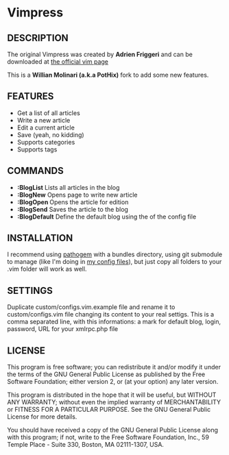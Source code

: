 Vimpress
========

## DESCRIPTION

The original Vimpress was created by **Adrien Friggeri** and can be downloaded at [the official vim page](http://www.vim.org/scripts/script.php?script_id=1953)

This is a **Willian Molinari (a.k.a PotHix)** fork to add some new features.


## FEATURES

* Get a list of all articles
* Write a new article
* Edit a current article
* Save (yeah, no kidding)
* Supports categories
* Supports tags


## COMMANDS

* **:BlogList** Lists all articles in the blog
* **:BlogNew** Opens page to write new article
* **:BlogOpen <id>** Opens the article <id> for edition
* **:BlogSend** Saves the article to the blog
* **:BlogDefault** Define the default blog using the <index> of the config file


## INSTALLATION

I recommend using [pathogem](https://github.com/tpope/vim-pathogen) with a bundles directory, using git submodule to manage (like I'm doing in [my config files](https://github.com/PotHix/pothix-vimfiles)),
but just copy all folders to your .vim folder will work as well.


## SETTINGS

Duplicate custom/configs.vim.example file and rename it to
custom/configs.vim file changing its content to your real settigs.
This is a comma separated line, with this informations:
a mark for default blog, login, password, URL for your xmlrpc.php file


## LICENSE

This program is free software; you can redistribute it and/or modify
it under the terms of the GNU General Public License as published by
the Free Software Foundation; either version 2, or (at your option)
any later version.

This program is distributed in the hope that it will be useful,
but WITHOUT ANY WARRANTY; without even the implied warranty of
MERCHANTABILITY or FITNESS FOR A PARTICULAR PURPOSE.  See the
GNU General Public License for more details.

You should have received a copy of the GNU General Public License
along with this program; if not, write to the Free Software Foundation,
Inc., 59 Temple Place - Suite 330, Boston, MA 02111-1307, USA.

